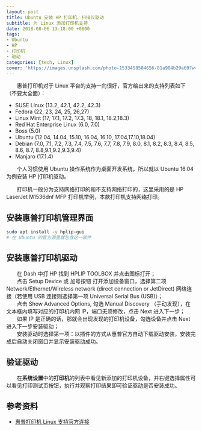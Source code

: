 ```yaml
---
layout: post
title: Ubuntu 安装 HP 打印机、扫描仪驱动
subtitle: 为 Linux 添加打印机支持
date: 2018-08-06 13:18:00 +0800
tags:
- Ubuntu
- HP
- 打印机
- 驱动
categories: [tech, Linux]
cover: 'https://images.unsplash.com/photo-1533458504656-81a904b29a69?w=1600&h=900'
---
```


&emsp;&emsp;惠普打印机对于 Linux 平台的支持一向很好，官方给出来的支持列表如下（不要太全面）：

- SUSE Linux (13.2, 42.1, 42.2, 42.3)
- Fedora (22, 23, 24, 25, 26,27)
- Linux Mint (17, 17.1, 17.2, 17.3, 18, 18.1, 18.2,18.3)
- Red Hat Enterprise Linux (6.0, 7.0)
- Boss (5.0)
- Ubuntu (12.04, 14.04, 15.10, 16.04, 16.10, 17.04,17.10,18.04)
- Debian (7.0, 7.1, 7.2, 7.3, 7.4, 7.5, 7.6, 7.7, 7.8, 7.9, 8.0, 8.1, 8.2, 8.3, 8.4, 8.5, 8.6, 8.7, 8.8,9.1,9.2,9.3,9.4)
- Manjaro (17.1.4)

&emsp;&emsp;个人习惯使用 Ubuntu 操作系统作为桌面开发系统，所以就以 Ubuntu 16.04 为例安装 HP 打印机驱动。

&emsp;&emsp;打印机一般分为支持网络打印的和不支持网络打印的，这里采用的是 HP LaserJet M1536dnf MFP 打印机举例，本款打印机支持网络打印。

## 安装惠普打印机管理界面

```bash
sudo apt install -y hplip-gui
# 在 Ubuntu 的官方源里就包含这一软件
```

## 安装惠普打印机驱动

&emsp;&emsp;在 Dash 中打 HP 找到 HPLIP TOOLBOX 并点击图标打开；  
&emsp;&emsp;点击 Setup Device 或 加号按钮 打开添加设备窗口，选择第二项 Network/Ethernet/Wireless network (direct connection or JetDirect) 网络连接（若使用 USB 连接则选择第一项 Universal Serial Bus (USB)）；  
&emsp;&emsp;点击 Show Advanced Options, 勾选 Manual Discovery （手动发现），在文本框内填写对应的打印机内网 IP，端口无须修改，点击 Next 进入下一步；  
&emsp;&emsp;如果 IP 是正确的话，那就会出现发现的打印机设备，勾选设备并点击 Next 进入下一步安装驱动；  
&emsp;&emsp;安装驱动时选择第一项：以插件的方式从惠普官方自动下载驱动安装，安装完成后自动关闭窗口并显示安装驱动成功。

## 验证驱动

&emsp;&emsp;在**系统设置**中的**打印机**的列表中看见新添加的打印机设备，并右键选择属性可以看见打印测试页按钮，执行并观察打印结果即可验证驱动是否安装成功。

## 参考资料

- [惠普打印机 Linux 支持官方连接](https://developers.hp.com/hp-linux-imaging-and-printing/downloads)

